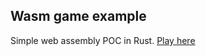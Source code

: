 Wasm game example
---

Simple web assembly POC in Rust. [Play here](https://michalbe.github.io/wasm-game/static/)
